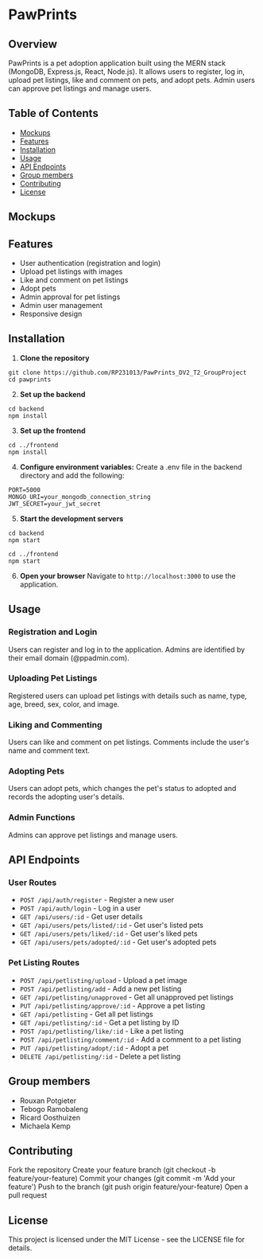 # PawPrints
## Overview

PawPrints is a pet adoption application built using the MERN stack (MongoDB, Express.js, React, Node.js). It allows users to register, log in, upload pet listings, like and comment on pets, and adopt pets. Admin users can approve pet listings and manage users.

## Table of Contents
- [Mockups](#mockups)
- [Features](#features)
- [Installation](#installation)
- [Usage](#usage)
- [API Endpoints](#api-endpoints)
- [Group members](#Group-members)
- [Contributing](#contributing)
- [License](#license)

## Mockups


## Features

- User authentication (registration and login)
- Upload pet listings with images
- Like and comment on pet listings
- Adopt pets
- Admin approval for pet listings
- Admin user management
- Responsive design

## Installation

1. **Clone the repository**
```
git clone https://github.com/RP231013/PawPrints_DV2_T2_GroupProject
cd pawprints 
```

2. **Set up the backend**
```
cd backend
npm install
```

3. **Set up the frontend**
```
cd ../frontend
npm install
```

4. **Configure environment variables:**
Create a .env file in the backend directory and add the following:
```
PORT=5000
MONGO_URI=your_mongodb_connection_string
JWT_SECRET=your_jwt_secret
```

5. **Start the development servers**
```
cd backend
npm start
```

```
cd ../frontend
npm start
```

6. **Open your browser**
Navigate to `http://localhost:3000` to use the application.

## Usage
### Registration and Login

Users can register and log in to the application. Admins are identified by their email domain (@ppadmin.com).

### Uploading Pet Listings

Registered users can upload pet listings with details such as name, type, age, breed, sex, color, and image.

### Liking and Commenting

Users can like and comment on pet listings. Comments include the user's name and comment text.

### Adopting Pets

Users can adopt pets, which changes the pet's status to adopted and records the adopting user's details.

### Admin Functions

Admins can approve pet listings and manage users.

## API Endpoints

### User Routes

- `POST /api/auth/register` - Register a new user
- `POST /api/auth/login` - Log in a user
- `GET /api/users/:id` - Get user details
- `GET /api/users/pets/listed/:id` - Get user's listed pets
- `GET /api/users/pets/liked/:id` - Get user's liked pets
- `GET /api/users/pets/adopted/:id` - Get user's adopted pets

### Pet Listing Routes

- `POST /api/petlisting/upload` - Upload a pet image
- `POST /api/petlisting/add` - Add a new pet listing
- `GET /api/petlisting/unapproved` - Get all unapproved pet listings
- `PUT /api/petlisting/approve/:id` - Approve a pet listing
- `GET /api/petlisting` - Get all pet listings
- `GET /api/petlisting/:id` - Get a pet listing by ID
- `POST /api/petlisting/like/:id` - Like a pet listing
- `POST /api/petlisting/comment/:id` - Add a comment to a pet listing
- `PUT /api/petlisting/adopt/:id` - Adopt a pet
- `DELETE /api/petlisting/:id` - Delete a pet listing



## Group members
- Rouxan Potgieter
- Tebogo Ramobaleng
- Ricard Oosthuizen
- Michaela Kemp

## Contributing

Fork the repository
Create your feature branch (git checkout -b feature/your-feature)
Commit your changes (git commit -m 'Add your feature')
Push to the branch (git push origin feature/your-feature)
Open a pull request

## License

This project is licensed under the MIT License - see the LICENSE file for details.
